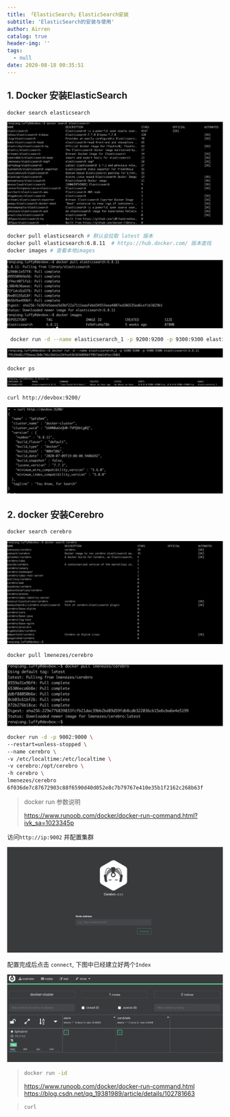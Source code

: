 ```yaml
---
title: 「ElasticSearch」ElasticSearch安装
subtitle: 'ElasticSearch的安装与使用'
author: Airren
catalog: true
header-img: ''
tags:
  - null
date: 2020-08-18 00:35:51
---
```




## 1. Docker 安装ElasticSearch



```
docker search elasticsearch
```

![image-20200814112846425](./elasticsearch_install/image-20200814112846425.png)



```sh
docker pull elasticsearch # 默认会拉取 latest 版本
docker pull elasticsearch:6.8.11  # https://hub.docker.com/ 版本查找
docker images # 查看本地images
```

![image-20200814135623418](elasticsearch_install/image-20200814135623418.png)



```sh
 docker run -d --name elasticserarch_1 -p 9200:9200 -p 9300:9300 elasticsearch:6.8.11
```

![image-20200814141157795](elasticsearch_install/image-20200814141157795.png)

```
docker ps
```

![image-20200814151424343](elasticsearch_install/image-20200814151424343.png)



```sh
curl http://devbox:9200/
```



![image-20200814151619819](elasticsearch_install/image-20200814151619819.png)

## 2. docker 安装Cerebro

```sh
docker search cerebro
```

![image-20200817201934797](elasticsearch_install/image-20200817201934797.png)

```sh
docker pull lmenezes/cerebro
```

![image-20200817202011324](elasticsearch_install/image-20200817202011324.png)

```sh
docker run -d -p 9002:9000 \
--restart=unless-stopped \
--name cerebro \
-v /etc/localtime:/etc/localtime \
-v cerebro:/opt/cerebro \
-h cerebro \
lmenezes/cerebro
6f036de7c87672903c88f6590d40d052e8c7b79767e410e35b1f2162c268b63f
```

> docker run 参数说明
>
> https://www.runoob.com/docker/docker-run-command.html?ivk_sa=1023345p

访问`http://ip:9002` 并配置集群

![image-20200817202308776](elasticsearch_install/image-20200817202308776.png)

配置完成后点击 `connect`, 下图中已经建立好两个`Index`

![image-20200817202411452](elasticsearch_install/image-20200817202411452.png)











> ```sh
> docker run -id 
> ```
> https://www.runoob.com/docker/docker-run-command.html
> https://blog.csdn.net/qq_19381989/article/details/102781663






> ```sh
> curl
> ```
>
> 


